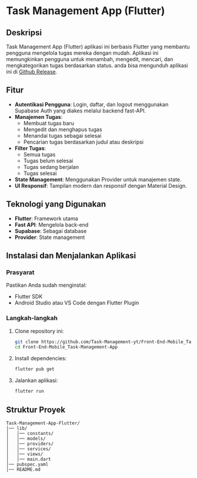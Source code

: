 # Task Management App (Flutter)

## Deskripsi

Task Management App (Flutter) aplikasi ini berbasis Flutter yang membantu pengguna mengelola tugas mereka dengan mudah. Aplikasi ini memungkinkan pengguna untuk menambah, mengedit, mencari, dan mengkategorikan tugas berdasarkan status. anda bisa mengunduh aplikasi ini di [Github Release]([https://github.com/Task-Management-yt/react-task-management/releases/tag/flutter](https://github.com/Task-Management-yt/Front-End-Mobile_Task-Management-App/releases/tag/flutter)).

## Fitur

- **Autentikasi Pengguna**: Login, daftar, dan logout menggunakan Supabase Auth yang diakes melalui backend fast-API.
- **Manajemen Tugas**:
  - Membuat tugas baru
  - Mengedit dan menghapus tugas
  - Menandai tugas sebagai selesai
  - Pencarian tugas berdasarkan judul atau deskripsi
- **Filter Tugas**:
  - Semua tugas
  - Tugas belum selesai
  - Tugas sedang berjalan
  - Tugas selesai
- **State Management**: Menggunakan Provider untuk manajemen state.
- **UI Responsif**: Tampilan modern dan responsif dengan Material Design.

## Teknologi yang Digunakan

- **Flutter**: Framework utama
- **Fast API**: Mengelola back-end
- **Supabase**: Sebagai database
- **Provider**: State management

## Instalasi dan Menjalankan Aplikasi

### Prasyarat

Pastikan Anda sudah menginstal:

- Flutter SDK
- Android Studio atau VS Code dengan Flutter Plugin

### Langkah-langkah

1. Clone repository ini:
   ```bash
   git clone https://github.com/Task-Management-yt/Front-End-Mobile_Task-Management-App.git
   cd Front-End-Mobile_Task-Management-App
   ```
2. Install dependencies:
   ```bash
   flutter pub get
   ```
3. Jalankan aplikasi:
   ```bash
   flutter run
   ```

## Struktur Proyek

```
Task-Management-App-Flutter/
│── lib/
│   │── constants/
│   │── models/
│   │── providers/
│   │── services/
│   │── views/
│   │── main.dart
│── pubspec.yaml
│── README.md
```
